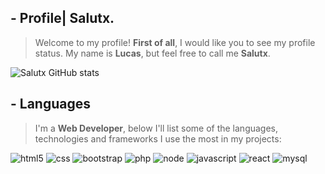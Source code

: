 ##  - Profile| Salutx.
> Welcome to my profile! 
**First of all**, I would like you to see my profile status.
> My name is **Lucas**, but feel free to call me **Salutx**.


![Salutx GitHub stats](https://github-readme-stats.vercel.app/api?username=zHorzon&show_icons=true&theme=radical)

## - Languages

> I'm a **Web Developer**, below I'll list some of the languages, technologies and frameworks I use the most in my projects:

![html5](https://img.shields.io/badge/HTML5-E34F26?style=for-the-badge&logo=html5&logoColor=white) ![css](https://img.shields.io/badge/CSS3-1572B6?style=for-the-badge&logo=css3&logoColor=white) ![bootstrap](https://img.shields.io/badge/Bootstrap-563D7C?style=for-the-badge&logo=bootstrap&logoColor=white) ![php](https://img.shields.io/badge/PHP-777BB4?style=for-the-badge&logo=php&logoColor=white) ![node](https://img.shields.io/badge/Node.js-43853D?style=for-the-badge&logo=node.js&logoColor=white) ![javascript](https://img.shields.io/badge/JavaScript-323330?style=for-the-badge&logo=javascript&logoColor=F7DF1E)  ![react](https://img.shields.io/badge/React-20232A?style=for-the-badge&logo=react&logoColor=61DAFB)  ![mysql](https://img.shields.io/badge/MySQL-00000F?style=for-the-badge&logo=mysql&logoColor=white)
